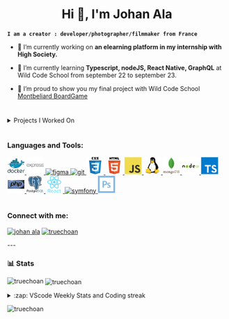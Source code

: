 <h1 align="center">Hi 👋, I'm Johan Ala</h1>

**`I am a creator : developer/photographer/filmmaker from France`**

- 🔭 I’m currently working on **an elearning platform in my internship with High Society.**

- 🌱 I’m currently learning **Typescript, nodeJS, React Native, GraphQL** at Wild Code School from september 22 to september 23.

- 👯 I’m proud to show you my final project with Wild Code School [Montbeliard BoardGame](https://montbeliard-cite-libre.remote-fr-1.wilders.dev/)

#

<details>
  <summary> Projects I Worked On </summary>
  
 <a  href='https://github.com/WildCodeSchool/2022-03-php-remote-1283-montbeliard-cite-libre'> <img style="text-align:right" src="https://github-readme-stats.vercel.app/api/pin/?username=WildCodeSchool&repo=2022-03-php-remote-1283-montbeliard-cite-libre&show_owner=true&theme=highcontrast" /> </a>
  <a  href='https://github.com/WildCodeSchool/2022-03-php-remotefr-p2-blind-test'> <img src="https://github-readme-stats.vercel.app/api/pin/?username=WildCodeSchool&repo=2022-03-php-remotefr-p2-blind-test&show_owner=true&theme=highcontrast" /> </a>
 <a  href='https://github.com/MarysaR/Trombinoscope'><img src="https://github-readme-stats.vercel.app/api/pin/?username=marysar&repo=Trombinoscope&show_owner=false&theme=highcontrast" /></a>
  <a  href='https://github.com/trueChoan/hackaton_apside'><img src="https://github-readme-stats.vercel.app/api/pin/?username=trueChoan&repo=hackaton_apside&show_owner=true&theme=highcontrast" /></a>

  </details>

#

<h3 align="left">Languages and Tools:</h3>
<p align="left"> <a href="https://www.docker.com/" target="_blank" rel="noreferrer"> <img src="https://raw.githubusercontent.com/devicons/devicon/master/icons/docker/docker-original-wordmark.svg" alt="docker" width="40" height="40"/> </a> <a href="https://expressjs.com" target="_blank" rel="noreferrer"> <img src="https://raw.githubusercontent.com/devicons/devicon/master/icons/express/express-original-wordmark.svg" alt="express" width="40" height="40"/> </a> <a href="https://www.figma.com/" target="_blank" rel="noreferrer"> <img src="https://www.vectorlogo.zone/logos/figma/figma-icon.svg" alt="figma" width="40" height="40"/> </a> <a href="https://git-scm.com/" target="_blank" rel="noreferrer"> <img src="https://www.vectorlogo.zone/logos/git-scm/git-scm-icon.svg" alt="git" width="40" height="40"/> </a> 
  <a href="https://www.w3schools.com/css/" target="_blank" rel="noreferrer"> <img src="https://raw.githubusercontent.com/devicons/devicon/master/icons/css3/css3-original-wordmark.svg" alt="css3" width="40" height="40"/> </a> <a href="https://www.w3.org/html/" target="_blank" rel="noreferrer"> <img src="https://raw.githubusercontent.com/devicons/devicon/master/icons/html5/html5-original-wordmark.svg" alt="html5" width="40" height="40"/> </a> <a href="https://developer.mozilla.org/en-US/docs/Web/JavaScript" target="_blank" rel="noreferrer"> <img src="https://raw.githubusercontent.com/devicons/devicon/master/icons/javascript/javascript-original.svg" alt="javascript" width="40" height="40"/> </a> <a href="https://www.linux.org/" target="_blank" rel="noreferrer"> <img src="https://raw.githubusercontent.com/devicons/devicon/master/icons/linux/linux-original.svg" alt="linux" width="40" height="40"/> </a> <a href="https://www.mongodb.com/" target="_blank" rel="noreferrer"> <img src="https://raw.githubusercontent.com/devicons/devicon/master/icons/mongodb/mongodb-original-wordmark.svg" alt="mongodb" width="40" height="40"/> </a> <a href="https://nodejs.org" target="_blank" rel="noreferrer"> <img src="https://raw.githubusercontent.com/devicons/devicon/master/icons/nodejs/nodejs-original-wordmark.svg" alt="nodejs" width="40" height="40"/> </a> <a href="https://www.typescriptlang.org/" target="_blank" rel="noreferrer"> <img src="https://raw.githubusercontent.com/devicons/devicon/master/icons/typescript/typescript-original.svg" alt="typescript" width="40" height="40"/> </a>  <a href="https://www.php.net" target="_blank" rel="noreferrer"> <img src="https://raw.githubusercontent.com/devicons/devicon/master/icons/php/php-original.svg" alt="php" width="40" height="40"/> </a> <a href="https://www.postgresql.org" target="_blank" rel="noreferrer"> <img src="https://raw.githubusercontent.com/devicons/devicon/master/icons/postgresql/postgresql-original-wordmark.svg" alt="postgresql" width="40" height="40"/> </a> <a href="https://reactjs.org/" target="_blank" rel="noreferrer"> <img src="https://raw.githubusercontent.com/devicons/devicon/master/icons/react/react-original-wordmark.svg" alt="react" width="40" height="40"/> </a> <a href="https://symfony.com" target="_blank" rel="noreferrer"> <img src="https://symfony.com/logos/symfony_black_03.svg" alt="symfony" width="40" height="40"/> </a> <a href="https://www.photoshop.com/en" target="_blank" rel="noreferrer"> <img src="https://raw.githubusercontent.com/devicons/devicon/master/icons/photoshop/photoshop-line.svg" alt="photoshop" width="40" height="40"/> </a></p>
  
  #

<h3 align="left">Connect with me:</h3>
<p align="left">
<a href="https://linkedin.com/in/johan-ala" target="blank"><img align="center" src="https://raw.githubusercontent.com/rahuldkjain/github-profile-readme-generator/master/src/images/icons/Social/linked-in-alt.svg" alt="johan ala" height="30" width="40" /></a>
<a href="https://instagram.com/truechoan" target="blank"><img align="center" src="https://raw.githubusercontent.com/rahuldkjain/github-profile-readme-generator/master/src/images/icons/Social/instagram.svg" alt="truechoan" height="30" width="40" /></a>
</p>
  ---

### 📊 Stats

<p><img align="left" src="https://github-readme-stats.vercel.app/api/top-langs?username=truechoan&show_icons=true&locale=en&theme=highcontrast&layout=compact" alt="truechoan" /></p>

<p>&nbsp;<img align="center" src="https://github-readme-stats.vercel.app/api?username=truechoan&theme=highcontrast&show_icons=true&locale=en" alt="truechoan" /></p>
  
  <details>
  <summary>:zap: VScode Weekly Stats and Coding streak</summary>

 <img align="center" src="https://github-readme-stats.vercel.app/api/wakatime?username=trueChoan&theme=highcontrast" />
<p><img align="center" src="https://github-readme-streak-stats.herokuapp.com/?user=truechoan&" alt="truechoan" /></p>

</details>
<p align="left"> <img src="https://komarev.com/ghpvc/?username=truechoan&label=Profile%20views&color=0e75b6&style=flat" alt="truechoan" /> </p>
